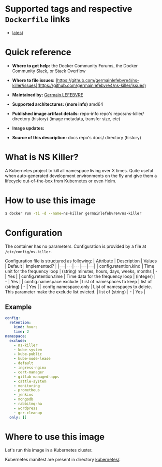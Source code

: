 # Supported tags and respective `Dockerfile` links
* [latest](Dockerfile)

# Quick reference
* **Where to get help:**
the Docker Community Forums, the Docker Community Slack, or Stack Overflow

* **Where to file issues:**
[https://github.com/germainlefebvre4/ns-killer/issues](https://github.com/germainlefebvre4/ns-killer/issues)

* **Maintained by:**
[Germain LEFEBVRE](https://github.com/germainlefebvre4)

* **Supported architectures: (more info)**
amd64

* **Published image artifact details:**
repo-info repo's repos/ns-killer/ directory (history)
(image metadata, transfer size, etc)

* **Image updates:**

* **Source of this description:**
docs repo's docs/ directory (history)

# What is NS Killer?
A Kubernetes project to kill all namespace living over X times. Quite useful when auto-generated development environments on the fly and give them a lifecycle out-of-the-box from Kubernetes or even Helm.

# How to use this image
```sh
$ docker run -ti -d --name=ns-killer germainlefebvre4/ns-killer
```

# Configuration
The container has no parameters. Configuration is provided by a file at `/etc/config/ns-killer`.

Configuration file is structured as following:
| Attribute | Description | Values | Default | Implemented? |
|---|---|---|---|---|
| config.retention.kind | Time unit for the frequency loop | (string) minutes, hours, days, weeks, months | - | Yes |
| config.retention.time | Time data for the frequency loop | (integer) | - | Yes |
| config.namespace.exclude | List of namespaces to keep | list of (string) | - | Yes |
| config.namespace.only | List of namespaces to delete. This parameter make the exclude list evicted. | list of (string) | - | Yes |

## Example
```yaml
config:
  retention:
    kind: hours
    time: 2
namespace:
  exclude:
    - ns-killer
    - kube-system
    - kube-public
    - kube-node-lease
    - default
    - ingress-nginx
    - cert-manager
    - gitlab-managed-apps
    - cattle-system
    - monitoring
    - prometheus
    - jenkins
    - mongodb
    - rabbitmq-ha
    - wordpress
    - gcr-cleanup
  only: []
```

# Where to use this image
Let's run this image in a Kubernetes cluster.

Kubernetes manifest are present in directory [kubernetes/](kubernetes).
